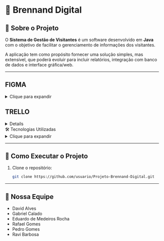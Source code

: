 # 📌 Brennand Digital

## 📖 Sobre o Projeto
O **Sistema de Gestão de Visitantes** é um software desenvolvido em **Java** com o objetivo de facilitar o gerenciamento de informações dos visitantes.  

A aplicação tem como propósito fornecer uma solução simples, mas extensível, que poderá evoluir para incluir relatórios, integração com banco de dados e interface gráfica/web.

---
## FIGMA
<details>
   <summary>Clique para expandir</summary>

https://www.figma.com/design/5gw7g03K3NlFqpk4N44rt2/Brennand?node-id=0-1&p=f&t=jmqIZNbSJJSAi7aO-0

<img width="1915" height="863" alt="image" src="https://github.com/user-attachments/assets/d4b44bc1-d001-42ad-99fd-bf803b682033" />



</details>

## TRELLO
<details>
   <summry>Clique para expandir</summary>
      <img width="1600" height="691" alt="image" src="https://github.com/user-attachments/assets/2195e664-6306-4c7d-98dc-5a17d7a175c6" />

</details


## 🛠 Tecnologias Utilizadas
<details>
  <summary>Clique para expandir</summary>

- <img src="https://img.shields.io/badge/Java-ED8B00?style=for-the-badge&logo=java&logoColor=white" />
- <img src="https://img.shields.io/badge/GitHub-100000?style=for-the-badge&logo=github&logoColor=white" />
- <img src="https://img.shields.io/badge/Trello-0052CC?style=for-the-badge&logo=trello&logoColor=white" />

</details>

---

## 🚀 Como Executar o Projeto
1. Clone o repositório:
   ```bash
   git clone https://github.com/usuario/Projeto-Brennand-Digital.git

___

## 👥 Nossa Equipe

- David Alves
- Gabriel Calado
- Eduardo de Medeiros Rocha
- Rafael Gomes
- Pedro Gomes
- Ravi Barbosa

